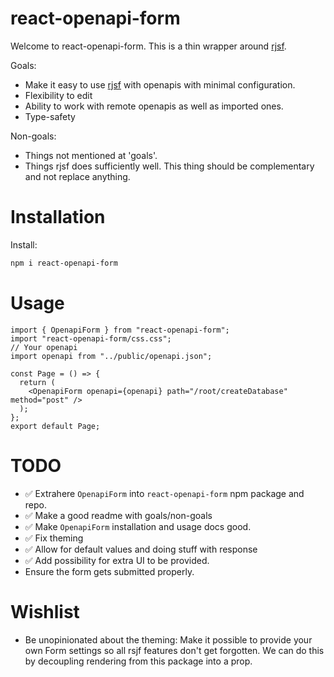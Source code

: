 # react-openapi-form

Welcome to react-openapi-form. This is a thin wrapper around [rjsf](https://github.com/rjsf-team/react-jsonschema-form).

Goals:

- Make it easy to use [rjsf](https://github.com/rjsf-team/react-jsonschema-form) with openapis with minimal configuration.
- Flexibility to edit
- Ability to work with remote openapis as well as imported ones.
- Type-safety

Non-goals:

- Things not mentioned at 'goals'.
- Things rjsf does sufficiently well. This thing should be complementary and not replace anything.

# Installation

Install:

```bash
npm i react-openapi-form
```

# Usage

```tsx
import { OpenapiForm } from "react-openapi-form";
import "react-openapi-form/css.css";
// Your openapi
import openapi from "../public/openapi.json";

const Page = () => {
  return (
    <OpenapiForm openapi={openapi} path="/root/createDatabase" method="post" />
  );
};
export default Page;
```

# TODO

- ✅ Extrahere `OpenapiForm` into `react-openapi-form` npm package and repo.
- ✅ Make a good readme with goals/non-goals
- ✅ Make `OpenapiForm` installation and usage docs good.
- ✅ Fix theming
- ✅ Allow for default values and doing stuff with response
- ✅ Add possibility for extra UI to be provided.
- Ensure the form gets submitted properly.

# Wishlist

- Be unopinionated about the theming: Make it possible to provide your own Form settings so all rsjf features don't get forgotten. We can do this by decoupling rendering from this package into a prop.
